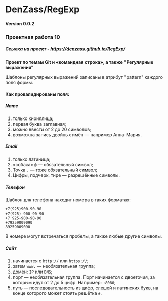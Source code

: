 
# DenZass/RegExp

#### Version 0.0.2

### Проектная работа 10

##### Ссылка на проект - https://denzass.github.io/RegExp/

**Проект по темам Git и «командная строка», а также "Регулярные выражения"**

Шаблоны регулярных выражений записаны в атрибут "pattern" каждого поля формы.

#### Как провалидированы поля:
##### Name
1. только кириллица;
2. первая буква заглавная;
3. можно ввести от 2 до 20 символов;
4. возможна запись двойных имён — например Анна-Мария.
##### Email
1. только латиница;
2. «собака» `@` — обязательный символ;
3. Точка `.` — тоже обязательный символ;
4. Цифры, подчерк, тире — разрешённые символы.
##### Телефон
Шаблон для телефона находит номера в таких форматах:
```
+7(925)900-90-90
+7(925) 900-90-90
+7 925-900-90-90
+79259009090
89259009090
```
В номере могут встречаться пробелы, а также любые другие символы.
##### Сайт
1. начинается с `http://` или `https://`;
2. затем `www.` — необязательная группа;
3. домен: `IP` или `DNS`;
4. порт — необязательная группа. Порт начинается с двоеточия, за которым идут от 2 до 5 цифр. Например: `:8080`;
5. путь — последовательность из цифр, слешей и латинских букв, на конце которого может стоять решётка `#`.



